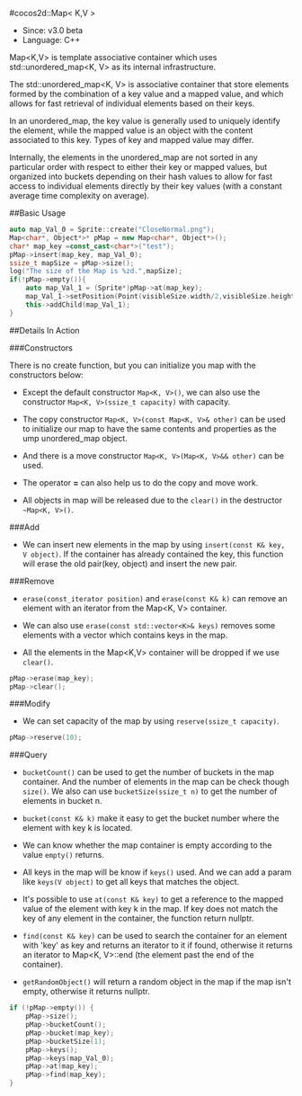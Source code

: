 #cocos2d::Map< K,V >

- Since: v3.0 beta
- Language: C++

Map<K,V> is template associative container which uses std::unordered_map<K, V> as its internal infrastructure.

The std::unordered_map<K, V> is associative container that store elements formed by the combination of a key value and a mapped value, and which allows for fast retrieval of individual elements based on their keys.

In an unordered_map, the key value is generally used to uniquely identify the element, while the mapped value is an object with the content associated to this key. Types of key and mapped value may differ.

Internally, the elements in the unordered_map are not sorted in any particular order with respect to either their key or mapped values, but organized into buckets depending on their hash values to allow for fast access to individual elements directly by their key values (with a constant average time complexity on average).

##Basic Usage

```cpp
auto map_Val_0 = Sprite::create("CloseNormal.png");
Map<char*, Object*>* pMap = new Map<char*, Object*>();
char* map_key =const_cast<char*>("test");
pMap->insert(map_key, map_Val_0);
ssize_t mapSize = pMap->size();
log("The size of the Map is %zd.",mapSize); 
if(!pMap->empty()){
    auto map_Val_1 = (Sprite*)pMap->at(map_key);
    map_Val_1->setPosition(Point(visibleSize.width/2,visibleSize.height/2));
    this->addChild(map_Val_1);
}
```

##Details In Action

###Constructors

There is no create function, but you can initialize you map with the constructors below:

- Except the default constructor `Map<K, V>()`, we can also use the constructor `Map<K, V>(ssize_t capacity)` with capacity.

- The copy constructor `Map<K, V>(const Map<K, V>& other)` can be used to initialize our map to have the same contents and properties as the ump unordered_map object.

- And there is a move constructor `Map<K, V>(Map<K, V>&& other)` can be used.

- The operator **=** can also help us to do the copy and move work.
 
- All objects in map will be released due to the `clear()` in the destructor `~Map<K, V>()`.
 
###Add

- We can insert new elements in the map by using `insert(const K& key, V object)`. If the container has already contained the key, this function will erase the old pair(key, object)  and insert the new pair.

###Remove

- `erase(const_iterator position)` and `erase(const K& k)` can remove an element with an iterator from the Map<K, V> container.

- We can also use `erase(const std::vector<K>& keys)` removes some elements with a vector which contains keys in the map.

- All the elements in the Map<K,V> container will be dropped if we use `clear()`.

```cpp
pMap->erase(map_key);
pMap->clear();
```

###Modify

- We can set capacity of the map by using `reserve(ssize_t capacity)`. 

```cpp
pMap->reserve(10);
```

###Query

- `bucketCount()` can be used to get the number of buckets in the map container. And the number of elements in the map can be check though `size()`. We also can use `bucketSize(ssize_t n)` to get the number of elements in bucket n.

- `bucket(const K& k)` make it easy to get the bucket number where the element with key k is located.

- We can know whether the map container is empty according to the value `empty()` returns.

- All keys in the map will be know if `keys()` used. And we can add a param like `keys(V object)` to get all keys that matches the object.

- It's possible to use `at(const K& key)` to get a reference to the mapped value of the element with key k in the map. If key does not match the key of any element in the container, the function return nullptr.

- `find(const K& key)` can be used to search the container for an element with 'key' as key and returns an iterator to it if found, otherwise it returns an iterator to Map<K, V>::end (the element past the end of the container).

- `getRandomObject()` will return a random object in the map if the map isn't empty, otherwise it returns nullptr.

```cpp
if (!pMap->empty()) {
	pMap->size();
	pMap->bucketCount();
	pMap->bucket(map_key);
	pMap->bucketSize(1);
	pMap->keys();
	pMap->keys(map_Val_0);
	pMap->at(map_key);
	pMap->find(map_key);
}
```



